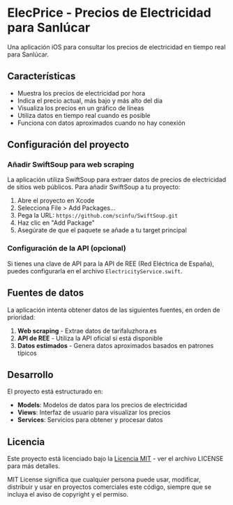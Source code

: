 # ElecPrice - Precios de Electricidad para Sanlúcar

Una aplicación iOS para consultar los precios de electricidad en tiempo real para Sanlúcar.

## Características

- Muestra los precios de electricidad por hora
- Indica el precio actual, más bajo y más alto del día
- Visualiza los precios en un gráfico de líneas
- Utiliza datos en tiempo real cuando es posible
- Funciona con datos aproximados cuando no hay conexión

## Configuración del proyecto

### Añadir SwiftSoup para web scraping

La aplicación utiliza SwiftSoup para extraer datos de precios de electricidad de sitios web públicos. Para añadir SwiftSoup a tu proyecto:

1. Abre el proyecto en Xcode
2. Selecciona File > Add Packages...
3. Pega la URL: `https://github.com/scinfu/SwiftSoup.git`
4. Haz clic en "Add Package"
5. Asegúrate de que el paquete se añade a tu target principal

### Configuración de la API (opcional)

Si tienes una clave de API para la API de REE (Red Eléctrica de España), puedes configurarla en el archivo `ElectricityService.swift`.

## Fuentes de datos

La aplicación intenta obtener datos de las siguientes fuentes, en orden de prioridad:

1. **Web scraping** - Extrae datos de tarifaluzhora.es
2. **API de REE** - Utiliza la API oficial si está disponible
3. **Datos estimados** - Genera datos aproximados basados en patrones típicos

## Desarrollo

El proyecto está estructurado en:

- **Models**: Modelos de datos para los precios de electricidad
- **Views**: Interfaz de usuario para visualizar los precios
- **Services**: Servicios para obtener y procesar datos

## Licencia

Este proyecto está licenciado bajo la [Licencia MIT](https://opensource.org/licenses/MIT) - ver el archivo LICENSE para más detalles.

MIT License significa que cualquier persona puede usar, modificar, distribuir y usar en proyectos comerciales este código, siempre que se incluya el aviso de copyright y el permiso. 